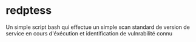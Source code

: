 # redptess
Un simple script bash qui effectue un simple scan standard de version de service en cours  d'éxécution et identification  de vulnrabilité connu 
